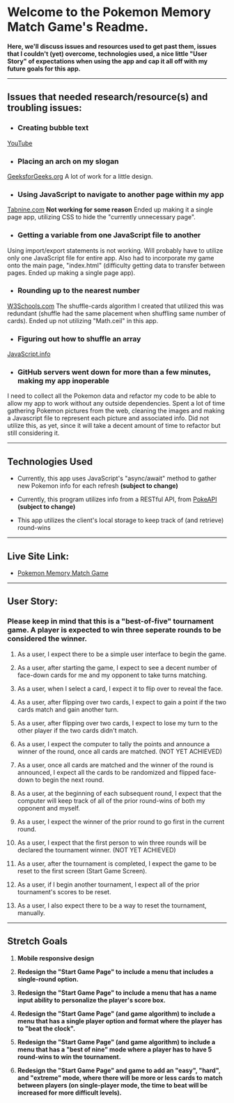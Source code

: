 # Welcome to the Pokemon Memory Match Game's Readme.
**Here, we'll discuss issues and resources used to get past them, issues that I couldn't (yet) overcome, technologies used, a nice little "User Story" of expectations when using the app and cap it all off with my future goals for this app.**

---

## Issues that needed research/resource(s) and troubling issues:

- ### Creating bubble text
[YouTube](https://www.youtube.com/watch?v=vJtN7vGvmS4)

- ### Placing an arch on my slogan
[GeeksforGeeks.org](https://www.geeksforgeeks.org/how-to-create-a-curve-text-using-css3-canvas/)
A lot of work for a little design.

- ### Using JavaScript to navigate to another page within my app
[Tabnine.com](https://www.tabnine.com/academy/javascript/how-to-redirect-url-javascript/)
**Not working for some reason**
Ended up making it a single page app, utilizing CSS to hide the "currently unnecessary page".

- ### Getting a variable from one JavaScript file to another
Using import/export statements is not working. Will probably have to utilize only one JavaScript file for entire app. Also had to incorporate my game onto the main page, "index.html" (difficulty getting data to transfer between pages. Ended up making a single page app).

- ### Rounding up to the nearest number
[W3Schools.com](https://www.w3schools.com/jsref/jsref_ceil.asp)
The shuffle-cards algorithm I created that utilized this was redundant (shuffle had the same placement when shuffling same number of cards). Ended up not utilizing "Math.ceil" in this app.

- ### Figuring out how to shuffle an array
[JavaScript.info](https://javascript.info/task/shuffle#:~:text=Write%20the%20function%20shuffle)

- ### GitHub servers went down for more than a few minutes, making my app inoperable
I need to collect all the Pokemon data and refactor my code to be able to allow my app to work without any outside dependencies.
Spent a lot of time gathering Pokemon pictures from the web, cleaning the images and making a Javascript file to represent each picture and associated info. Did not utilize this, as yet, since it will take a decent amount of time to  refactor but still considering it.

---

## Technologies Used

- Currently, this app uses JavaScript's "async/await" method to gather new Pokemon info for each refresh **(subject to change)**

- Currently, this program utilizes info from a RESTful API, from [PokeAPI](https://pokeapi.co) **(subject to change)**

- This app utilizes the client's local storage to keep track of (and retrieve) round-wins

---

## Live Site Link:
- [Pokemon Memory Match Game](https://osharpe001.github.io)

---

## User Story:
### **Please keep in mind that this is a "best-of-five" tournament game. A player is expected to win three seperate rounds to be considered the winner.**

1. As a user, I expect there to be a simple user interface to begin the game.

2. As a user, after starting the game, I expect to see a decent number of face-down cards for me and my opponent to take turns matching.

3. As a user, when I select a card, I expect it to flip over to reveal the face.

4. As a user, after flipping over two cards, I expect to gain a point if the two cards match and gain another turn.

5. As a user, after flipping over two cards, I expect to lose my turn to the other player if the two cards didn't match.

6. As a user, I expect the computer to tally the points and announce a winner of the round, once all cards are matched. (NOT YET ACHIEVED)

7. As a user, once all cards are matched and the winner of the round is announced, I expect all the cards to be randomized and flipped face-down to begin the next round.

8. As a user, at the beginning of each subsequent round, I expect that the computer will keep track of all of the prior round-wins of both my opponent and myself.

9. As a user, I expect the winner of the prior round to go first in the current round.

10. As a user, I expect that the first person to win three rounds will be declared the tournament winner. (NOT YET ACHIEVED)

11. As a user, after the tournament is completed, I expect the game to be reset to the first screen (Start Game Screen).

12. As a user, if I begin another tournament, I expect all of the prior tournament's scores to be reset.

13. As a user, I also expect there to be a way to reset the tournament, manually.

---

## Stretch Goals

1. **Mobile responsive design**

2. **Redesign the "Start Game Page" to include a menu that includes a single-round option.**

3. **Redesign the "Start Game Page" to include a menu that has a name input ability to personalize the player's score box.**

4. **Redesign the "Start Game Page" (and game algorithm) to include a menu that has a single player option and format where the player has to "beat the clock".**

5. **Redesign the "Start Game Page" (and game algorithm) to include a menu that has a "best of nine" mode where a player has to have 5 round-wins to win the tournament.**

6. **Redesign the "Start Game Page"  and game to add an "easy", "hard", and "extreme" mode, where there will be more or less cards to match between players (on single-player mode, the time to beat will be increased for more difficult levels).**
